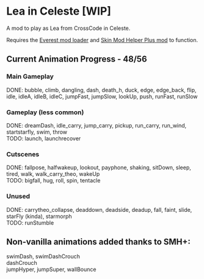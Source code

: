 # Lea in Celeste [WIP]
 A mod to play as Lea from CrossCode in Celeste.
 
 Requires the [Everest mod loader](https://everestapi.github.io/) and [Skin Mod Helper Plus mod](https://gamebanana.com/mods/473796) to function.
 
## Current Animation Progress - 48/56
### Main Gameplay
 DONE: bubble, climb, dangling, dash, death_h, duck, edge, edge_back, flip, idle, idleA, idleB, idleC, jumpFast, jumpSlow, lookUp, push, runFast, runSlow

### Gameplay (less common)
 DONE: dreamDash, idle_carry, jump_carry, pickup, run_carry, run_wind, startstarfly, swim, throw  
 TODO: launch, launchrecover
 
### Cutscenes
 DONE: fallpose, halfwakeup, lookout, payphone, shaking, sitDown, sleep, tired, walk, walk_carry_theo, wakeUp  
 TODO: bigfall, hug, roll, spin, tentacle
 
### Unused
 DONE: carrytheo_collapse, deaddown, deadside, deadup, fall, faint, slide, starFly (kinda), starmorph  
 TODO: runStumble
 
## Non-vanilla animations added thanks to SMH+:
 swimDash, swimDashCrouch  
 dashCrouch  
 jumpHyper, jumpSuper, wallBounce